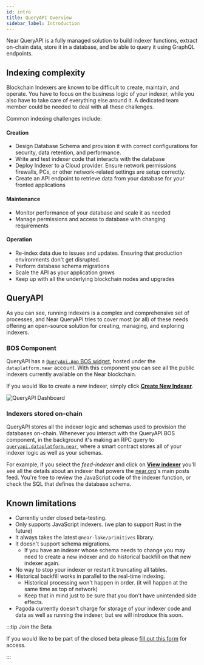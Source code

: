 ```yaml
---
id: intro
title: QueryAPI Overview
sidebar_label: Introduction
---
```



Near QueryAPI is a fully managed solution to build indexer functions,
extract on-chain data, store it in a database, and be able to query it using GraphQL endpoints.

## Indexing complexity

Blockchain Indexers are known to be difficult to create, maintain, and operate.
You have to focus on the business logic of your indexer, while you also have to
take care of everything else around it.
A dedicated team member could be needed to deal with all these challenges.

Common indexing challenges include:

#### Creation

- Design Database Schema and provision it with correct configurations for security, data retention, and performance. 
- Write and test indexer code that interacts with the database 
- Deploy Indexer to a Cloud provider. Ensure network permissions firewalls, PCs, or other network-related settings are setup correctly. 
- Create an API endpoint to retrieve data from your database for your fronted applications 

#### Maintenance

- Monitor performance of your database and scale it as needed 
- Manage permissions and access to database with changing requirements 

#### Operation

- Re-index data due to issues and updates. Ensuring that production environments don't get disrupted. 
- Perform database schema migrations
- Scale the API as your application grows 
- Keep up with all the underlying blockchain nodes and upgrades


## QueryAPI

As you can see, running indexers is a complex and comprehensive set of processes, and
Near QueryAPI tries to cover most (or all) of these needs offering an open-source solution for creating, managing, and exploring indexers.

### BOS Component

QueryAPI has a [`QueryApi.App` BOS widget](https://near.org/#/dataplatform.near/widget/QueryApi.App), hosted under the `dataplatform.near` account.
With this component you can see all the public indexers currently available on the Near blockchain.

If you would like to create a new indexer, simply click [**Create New Indexer**](https://near.org/#/dataplatform.near/widget/QueryApi.App/?view=create-new-indexer).

![QueryAPI Dashboard](/docs/assets/QAPIScreen.png)

### Indexers stored on-chain

QueryAPI stores all the indexer logic and schemas used to provision the databases on-chain.
Whenever you interact with the QueryAPI BOS component, in the background it's making an RPC query to [`queryapi.dataplatform.near`](https://stats.gallery/mainnet/queryapi.dataplatform.near/contract?t=week),
where a smart contract stores all of your indexer logic as well as your schemas.

For example, if you select the _feed-indexer_ and click on [**View indexer**](https://near.org/dataplatform.near/widget/QueryApi.App?selectedIndexerPath=dataplatform.near/feed-indexer) you'll see all the details about an indexer that powers the [near.org](https://near.org)'s main posts feed.
You're free to review the JavaScript code of the indexer function, or check the SQL that defines the database schema.


## Known limitations

- Currently under closed beta-testing.
- Only supports JavaScript indexers. (we plan to support Rust in the future)
- It always takes the latest `@near-lake/primitives` library. 
- It doesn't support schema migrations.
  - If you have an indexer whose schema needs to change you may need to create a new indexer and do historical backfill on that new indexer again.
- No way to stop your indexer or restart it truncating all tables.
- Historical backfill works in parallel to the real-time indexing.
  - Historical processing won't happen in order. (it will happen at the same time as top of network)
  - Keep that in mind just to be sure that you don't have unintended side effects.
- Pagoda currently doesn't charge for storage of your indexer code and data as well as running the indexer, but we will introduce this soon. 

:::tip Join the Beta

If you would like to be part of the closed beta please [fill out this form](http://bit.ly/near-queryapi-beta) for access.

:::
